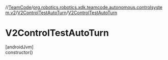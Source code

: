 //[TeamCode](../../../index.md)/[org.robotics.robotics.xdk.teamcode.autonomous.controlsystem.v2](../index.md)/[V2ControlTestAutoTurn](index.md)/[V2ControlTestAutoTurn](-v2-control-test-auto-turn.md)

# V2ControlTestAutoTurn

[androidJvm]\
constructor()
